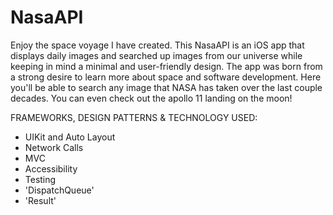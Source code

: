 # NasaAPI
Enjoy the space voyage I have created.
This NasaAPI is an iOS app that displays daily images and searched up images from our universe while keeping in mind a minimal and user-friendly design. The app was born from a strong desire to learn more about space and software development. 
Here you'll be able to search any image that NASA has taken over the last couple decades. 
You can even check out the apollo 11 landing on the moon! 

FRAMEWORKS, DESIGN PATTERNS & TECHNOLOGY USED: 
- UIKit and Auto Layout
- Network Calls
- MVC
- Accessibility
- Testing
- 'DispatchQueue'
- 'Result'
